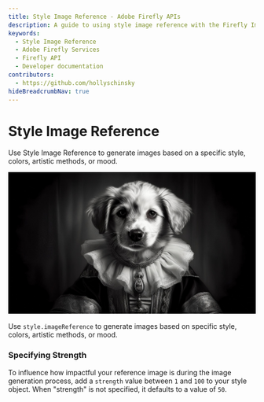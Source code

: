 ```yaml
---
title: Style Image Reference - Adobe Firefly APIs
description: A guide to using style image reference with the Firefly Image Model APIs.
keywords:
  - Style Image Reference
  - Adobe Firefly Services
  - Firefly API
  - Developer documentation
contributors:
  - https://github.com/hollyschinsky
hideBreadcrumbNav: true
---
```


# Style Image Reference

Use Style Image Reference to generate images based on a specific style, colors, artistic methods, or mood.

![a picture of a puppy dressed as a renaissance artist](../../images/puppy-renaissance-artist.jpeg)

Use `style.imageReference` to generate images based on specific style, colors, artistic methods, or mood.

### Specifying Strength

To influence how impactful your reference image is during the image generation process, add a `strength` value between `1` and `100` to your style object. When "strength" is not specified, it defaults to a value of `50`.
